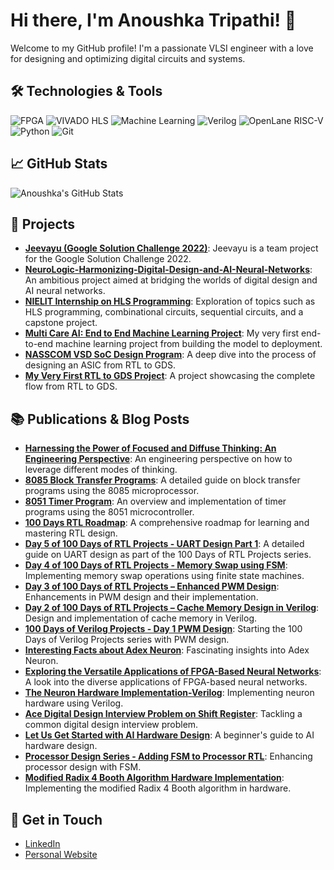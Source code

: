 # Hi there, I'm Anoushka Tripathi! 👋

Welcome to my GitHub profile! I'm a passionate VLSI engineer with a love for designing and optimizing digital circuits and systems.

## 🛠️ Technologies & Tools

![FPGA](https://img.shields.io/badge/-FPGA-333?style=flat&logo=fpga)
![VIVADO HLS](https://img.shields.io/badge/-VIVADO_HLS-333?style=flat&logo=xilinx)
![Machine Learning](https://img.shields.io/badge/-Machine_Learning-333?style=flat&logo=machine-learning)
![Verilog](https://img.shields.io/badge/-Verilog-333?style=flat&logo=verilog)
![OpenLane RISC-V](https://img.shields.io/badge/-OpenLane_RISC_V-333?style=flat&logo=risc-v)
![Python](https://img.shields.io/badge/-Python-333?style=flat&logo=python)
![Git](https://img.shields.io/badge/-Git-333?style=flat&logo=git)

## 📈 GitHub Stats

![Anoushka's GitHub Stats](https://github-readme-stats.vercel.app/api?username=AnoushkaTripathi&show_icons=true&theme=radical)

## 🚀 Projects

- **[Jeevayu (Google Solution Challenge 2022)](https://github.com/adarshnagrikar14/jeevayu-gsc-22)**: Jeevayu is a team project for the Google Solution Challenge 2022.
- **[NeuroLogic-Harmonizing-Digital-Design-and-AI-Neural-Networks](https://github.com/AnoushkaTripathi/NeuroLogic-Harmonizing-Digital-Design-and-AI-Neural-Networks)**: An ambitious project aimed at bridging the worlds of digital design and AI neural networks.
- **[NIELIT Internship on HLS Programming](https://github.com/AnoushkaTripathi/NIELIT-INTERNSHIP-ON-HLS-PROGRAMMING)**: Exploration of topics such as HLS programming, combinational circuits, sequential circuits, and a capstone project.
- **[Multi Care AI: End to End Machine Learning Project](https://github.com/AnoushkaTripathi/Multi_Care_AI_End_to_End_Machine_Learning_Project)**: My very first end-to-end machine learning project from building the model to deployment.
- **[NASSCOM VSD SoC Design Program](https://github.com/AnoushkaTripathi/NASSCOM-VSD-SoC-design-Program)**: A deep dive into the process of designing an ASIC from RTL to GDS.
- **[My Very First RTL to GDS Project](https://github.com/AnoushkaTripathi/My_Very_first_RTLtoGDS-Project)**: A project showcasing the complete flow from RTL to GDS.

## 📚 Publications & Blog Posts

- **[Harnessing the Power of Focused and Diffuse Thinking: An Engineering Perspective](https://embedthreads.com/harnessing-the-power-of-focused-and-diffuse-thinking)**: An engineering perspective on how to leverage different modes of thinking.
- **[8085 Block Transfer Programs](https://embedthreads.com/8085-block-transfer-programs)**: A detailed guide on block transfer programs using the 8085 microprocessor.
- **[8051 Timer Program](https://embedthreads.com/8051-timer-program)**: An overview and implementation of timer programs using the 8051 microcontroller.
- **[100 Days RTL Roadmap](https://embedthreads.com/100-days-rtl-roadmap)**: A comprehensive roadmap for learning and mastering RTL design.
- **[Day 5 of 100 Days of RTL Projects - UART Design Part 1](https://embedthreads.com/day-5-uart-design-part1)**: A detailed guide on UART design as part of the 100 Days of RTL Projects series.
- **[Day 4 of 100 Days of RTL Projects - Memory Swap using FSM](https://embedthreads.com/day-4-memory-swap-fsm)**: Implementing memory swap operations using finite state machines.
- **[Day 3 of 100 Days of RTL Projects – Enhanced PWM Design](https://embedthreads.com/day-3-enhanced-pwm-design)**: Enhancements in PWM design and their implementation.
- **[Day 2 of 100 Days of RTL Projects – Cache Memory Design in Verilog](https://embedthreads.com/day-2-cache-memory-design)**: Design and implementation of cache memory in Verilog.
- **[100 Days of Verilog Projects - Day 1 PWM Design](https://embedthreads.com/day-1-pwm-design)**: Starting the 100 Days of Verilog Projects series with PWM design.
- **[Interesting Facts about Adex Neuron](https://embedthreads.com/adex-neuron-facts)**: Fascinating insights into Adex Neuron.
- **[Exploring the Versatile Applications of FPGA-Based Neural Networks](https://embedthreads.com/fpga-based-neural-networks)**: A look into the diverse applications of FPGA-based neural networks.
- **[The Neuron Hardware Implementation-Verilog](https://embedthreads.com/neuron-hardware-implementation)**: Implementing neuron hardware using Verilog.
- **[Ace Digital Design Interview Problem on Shift Register](https://embedthreads.com/shift-register-interview-problem)**: Tackling a common digital design interview problem.
- **[Let Us Get Started with AI Hardware Design](https://embedthreads.com/ai-hardware-design)**: A beginner's guide to AI hardware design.
- **[Processor Design Series - Adding FSM to Processor RTL](https://embedthreads.com/adding-fsm-to-processor-rtl)**: Enhancing processor design with FSM.
- **[Modified Radix 4 Booth Algorithm Hardware Implementation](https://embedthreads.com/radix-4-booth-algorithm)**: Implementing the modified Radix 4 Booth algorithm in hardware.


## 💬 Get in Touch

- [LinkedIn](https://www.linkedin.com/in/yourusername)
- [Personal Website](https://yourwebsite.com)

